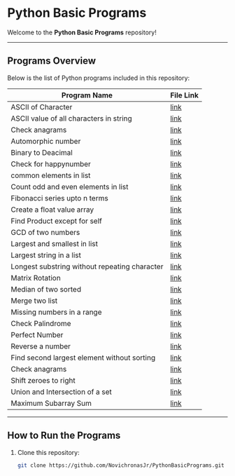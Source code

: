 # Python Basic Programs 

Welcome to the **Python Basic Programs** repository! 

---

## Programs Overview

Below is the list of Python programs included in this repository:

| Program Name        | File Link                                  |
|---------------------|--------------------------------------------|
| ASCII of Character  | [link](https://github.com/NovichronasJr/PythonBasicPrograms/blob/main/ASCIIOfCharacter.py) |
| ASCII value of all characters in string | [link](https://github.com/NovichronasJr/PythonBasicPrograms/blob/main/ASCIIinString.py)   |
| Check anagrams      | [link](https://github.com/NovichronasJr/PythonBasicPrograms/blob/main/Anagram.py)     |
| Automorphic number  | [link](https://github.com/NovichronasJr/PythonBasicPrograms/blob/main/Automorphic.py)    |
| Binary to Deacimal  | [link](https://github.com/NovichronasJr/PythonBasicPrograms/blob/main/Binarytodecimal.py) |
| Check for happynumber| [link](https://github.com/NovichronasJr/PythonBasicPrograms/blob/main/CheckUnhappyNum.py) |
| common elements in list | [link](https://github.com/NovichronasJr/PythonBasicPrograms/blob/main/CommonElemsinlist.py) |
| Count odd and even elements in list | [link](https://github.com/NovichronasJr/PythonBasicPrograms/blob/main/CountOddEvenElems.py) |
| Fibonacci series upto n terms| [link](https://github.com/NovichronasJr/PythonBasicPrograms/blob/main/Fib.py) |
| Create a float value array | [link](https://github.com/NovichronasJr/PythonBasicPrograms/blob/main/FloatvalueArray.py) |
| Find Product except for self | [link](https://github.com/NovichronasJr/PythonBasicPrograms/blob/main/FndProductexceptSelf.py) |
| GCD of two numbers | [link](https://github.com/NovichronasJr/PythonBasicPrograms/blob/main/GCD.py) |
| Largest and smallest in list | [link](https://github.com/NovichronasJr/PythonBasicPrograms/blob/main/LargestSmallestinlist.py) |
| Largest string in a list | [link](https://github.com/NovichronasJr/PythonBasicPrograms/blob/main/LargestString.py) |
| Longest substring without repeating character | [link](https://github.com/NovichronasJr/PythonBasicPrograms/blob/main/LongestSubstring.py) |
| Matrix Rotation      | [link](https://github.com/NovichronasJr/PythonBasicPrograms/blob/main/Matrixrotation.py)  |
| Median of two sorted | [link](https://github.com/NovichronasJr/PythonBasicPrograms/blob/main/Medianofsorted.py)  |
| Merge two list       | [link](https://github.com/NovichronasJr/PythonBasicPrograms/blob/main/Merge2List.py)     |
| Missing numbers in a range | [link](https://github.com/NovichronasJr/PythonBasicPrograms/blob/main/MissingNumsInRange.py) |
| Check Palindrome      | [link](https://github.com/NovichronasJr/PythonBasicPrograms/blob/main/Palindrome.py)     |
| Perfect Number  | [link](https://github.com/NovichronasJr/PythonBasicPrograms/blob/main/Perfectnum.py) |
| Reverse a number | [link](https://github.com/NovichronasJr/PythonBasicPrograms/blob/main/ReverseANumber.py)     |
| Find second largest element without sorting | [link](https://github.com/NovichronasJr/PythonBasicPrograms/blob/main/SecondLargestelem.py) |
| Check anagrams      | [link](https://github.com/NovichronasJr/PythonBasicPrograms/blob/main/Anagram.py)     |
| Shift zeroes to right  | [link](https://github.com/NovichronasJr/PythonBasicPrograms/blob/main/ShiftZeroestoRight.py) |
| Union and Intersection of a set | [link](https://github.com/NovichronasJr/PythonBasicPrograms/blob/main/Union%26IntersectionSet.py) |
| Maximum Subarray Sum  | [link](https://github.com/NovichronasJr/PythonBasicPrograms/blob/main/SubarraySum.py)  |






---

## How to Run the Programs

1. Clone this repository:  
   ```bash
   git clone https://github.com/NovichronasJr/PythonBasicPrograms.git


